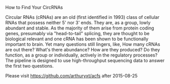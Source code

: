 How to Find Your CircRNAs

Circular RNAs (cRNAs) are an old (first identified in 1993) class of cellular RNAs that possess neither 5' nor 3' ends. They are, as a group, lowly abundant and stable. As the majority of them arise from protein coding genes, presumably via "head-to-tail" splicing, they are thought to be biological relevant and one cRNA has been shown to be functionally important to brain. Yet many questions still lingers, like, How many cRNAs are out there? What's there abundance? How are they produced? Do they function, as a group or individually, actively in the regulatory processes? The pipeline is designed to use high-throughput sequencing data to answer the first two questions.

Please visit https://github.com/arthuryxt/acfs after 2015-08-25